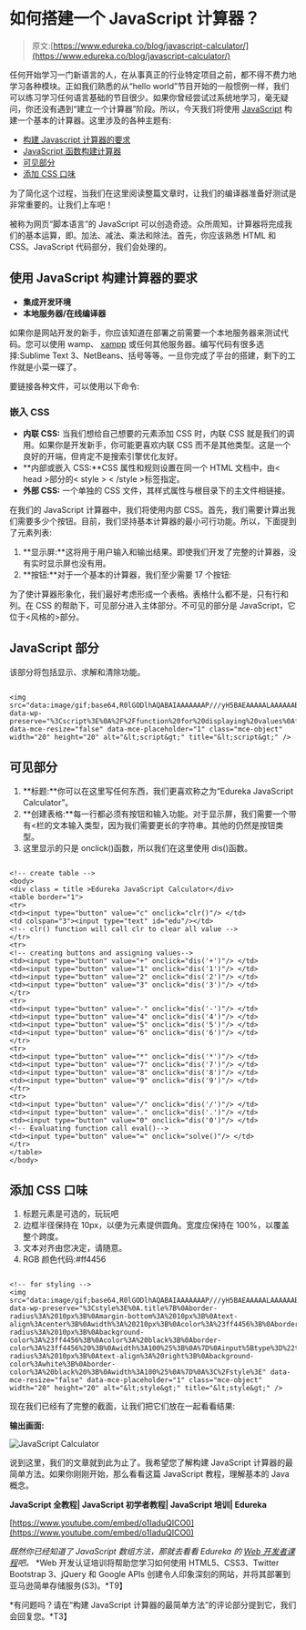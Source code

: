 # 如何搭建一个 JavaScript 计算器？

> 原文:[https://www.edureka.co/blog/javascript-calculator/](https://www.edureka.co/blog/javascript-calculator/)

任何开始学习一门新语言的人，在从事真正的行业特定项目之前，都不得不费力地学习各种模块。正如我们熟悉的从“hello world”节目开始的一般惯例一样，我们可以练习学习任何语言基础的节目很少。如果你曾经尝试过系统地学习，毫无疑问，你还没有遇到“建立一个计算器”阶段。所以，今天我们将使用 [JavaScript](https://www.edureka.co/javascript-jquery-training) 构建一个基本的计算器。这里涉及的各种主题有:

*   [构建 Javascript 计算器的要求](#requirements)
*   [JavaScript 函数构建计算器](#javascriptsection)
*   [可见部分](#visiblesection)
*   [添加 CSS 口味](#css)

为了简化这个过程，当我们在这里阅读整篇文章时，让我们的编译器准备好测试是非常重要的。让我们上车吧！

被称为网页“脚本语言”的 JavaScript 可以创造奇迹。众所周知，计算器将完成我们的基本运算，即。加法、减法、乘法和除法。首先，你应该熟悉 HTML 和 CSS。JavaScript 代码部分，我们会处理的。

## **使用 JavaScript 构建计算器的要求**

*   **集成开发环境**
*   **本地服务器/在线编译器**

如果你是网站开发的新手，你应该知道在部署之前需要一个本地服务器来测试代码。您可以使用 wamp、 [xampp](https://www.apachefriends.org/download.html) 或任何其他服务器。编写代码有很多选择:Sublime Text 3、NetBeans、括号等等。一旦你完成了平台的搭建，剩下的工作就是小菜一碟了。

要链接各种文件，可以使用以下命令:

### **嵌入 CSS**

*   **内联 CSS:** 当我们想给自己想要的元素添加 CSS 时，内联 CSS 就是我们的调用。如果你是开发新手，你可能更喜欢内联 CSS 而不是其他类型。这是一个良好的开端，但肯定不是搜索引擎优化友好。
*   **内部或嵌入 CSS:**CSS 属性和规则设置在同一个 HTML 文档中，由< head >部分的< style > < /style >标签指定。
*   **外部 CSS:** 一个单独的 CSS 文件，其样式属性与根目录下的主文件相链接。

在我们的 JavaScript 计算器中，我们将使用内部 CSS。首先，我们需要计算出我们需要多少个按钮。目前，我们坚持基本计算器的最小可行功能。所以，下面提到了元素列表:

1.  **显示屏:**这将用于用户输入和输出结果。即使我们开发了完整的计算器，没有实时显示屏也没有用。
2.  **按钮:**对于一个基本的计算器，我们至少需要 17 个按钮:

为了使计算器形象化，我们最好考虑形成一个表格。表格什么都不是，只有行和列。在 CSS 的帮助下，可见部分进入主体部分。不可见的部分是 JavaScript，它位于<风格的>部分。

## **JavaScript 部分**

该部分将包括显示、求解和清除功能。

```

<img src="data:image/gif;base64,R0lGODlhAQABAIAAAAAAAP///yH5BAEAAAAALAAAAAABAAEAAAIBRAA7" data-wp-preserve="%3Cscript%3E%0A%2F%2Ffunction%20for%20displaying%20values%0Afunction%20dis(val)%0A%7B%0Adocument.getElementById(%22edu%22).value%2B%3Dval%0A%26nbsp%3B%7D%0A%2F%2Ffunction%20for%20evaluation%0Afunction%20solve()%0A%7B%0Alet%20x%20%3D%20document.getElementById(%22edu%22).value%0Alet%20y%20%3D%20eval(x)%0Adocument.getElementById(%22edu%22).value%20%3D%20y%0A%7D%0A%2F%2Ffunction%20for%20clearing%20the%20display%0Afunction%20clr()%0A%7B%0Adocument.getElementById(%22edu%22).value%20%3D%20%22%22%0A%7D%0A%3C%2Fscript%3E" data-mce-resize="false" data-mce-placeholder="1" class="mce-object" width="20" height="20" alt="&lt;script&gt;" title="&lt;script&gt;" />

```

## **可见部分**

1.  **标题:**你可以在这里写任何东西，我们更喜欢称之为“Edureka JavaScript Calculator”。
2.  **创建表格:**每一行都必须有按钮和输入功能。对于显示屏，我们需要一个带有<栏的文本输入类型，因为我们需要更长的字符串。其他的仍然是按钮类型。
3.  这里显示的只是 onclick()函数，所以我们在这里使用 dis()函数。

```

<!-- create table -->
<body>
<div class = title >Edureka JavaScript Calculator</div>
<table border="1">
<tr>
<td><input type="button" value="c" onclick="clr()"/> </td>
<td colspan="3"><input type="text" id="edu"/></td>
<!-- clr() function will call clr to clear all value -->
</tr>
<tr>
<!-- creating buttons and assigning values-->
<td><input type="button" value="+" onclick="dis('+')"/> </td>
<td><input type="button" value="1" onclick="dis('1')"/> </td>
<td><input type="button" value="2" onclick="dis('2')"/> </td>
<td><input type="button" value="3" onclick="dis('3')"/> </td>
</tr>
<tr>
<td><input type="button" value="-" onclick="dis('-')"/> </td>
<td><input type="button" value="4" onclick="dis('4')"/> </td>
<td><input type="button" value="5" onclick="dis('5')"/> </td>
<td><input type="button" value="6" onclick="dis('6')"/> </td>
</tr>
<tr>
<td><input type="button" value="*" onclick="dis('*')"/> </td>
<td><input type="button" value="7" onclick="dis('7')"/> </td>
<td><input type="button" value="8" onclick="dis('8')"/> </td>
<td><input type="button" value="9" onclick="dis('9')"/> </td>
</tr>
<tr>
<td><input type="button" value="/" onclick="dis('/')"/> </td>
<td><input type="button" value="." onclick="dis('.')"/> </td>
<td><input type="button" value="0" onclick="dis('0')"/> </td>
<!-- Evaluating function call eval()-->
<td><input type="button" value="=" onclick="solve()"/> </td>
</tr>
</table>
</body>

```

## **添加 CSS 口味**

1.  标题元素是可选的，玩玩吧
2.  边框半径保持在 10px，以便为元素提供圆角。宽度应保持在 100%，以覆盖整个跨度。
3.  文本对齐由您决定，请随意。
4.  RGB 颜色代码:#ff4456

```

<!-- for styling -->
<img src="data:image/gif;base64,R0lGODlhAQABAIAAAAAAAP///yH5BAEAAAAALAAAAAABAAEAAAIBRAA7" data-wp-preserve="%3Cstyle%3E%0A.title%7B%0Aborder-radius%3A%2010px%3B%0Amargin-bottom%3A%2010px%3B%0Atext-align%3Acenter%3B%0Awidth%3A%20210px%3B%0Acolor%3A%23ff4456%3B%0Aborder%3A%20solid%20black%201px%3B%0A%7D%0Ainput%5Btype%3D%22button%22%5D%0A%7B%0Aborder-radius%3A%2010px%3B%0Abackground-color%3A%23ff4456%3B%0Acolor%3A%20black%3B%0Aborder-color%3A%23ff4456%20%3B%0Awidth%3A100%25%3B%0A%7D%0Ainput%5Btype%3D%22text%22%5D%0A%7B%0Aborder-radius%3A%2010px%3B%0Atext-align%3A%20right%3B%0Abackground-color%3Awhite%3B%0Aborder-color%3A%20black%20%3B%0Awidth%3A100%25%0A%7D%0A%3C%2Fstyle%3E" data-mce-resize="false" data-mce-placeholder="1" class="mce-object" width="20" height="20" alt="&lt;style&gt;" title="&lt;style&gt;" />

```

现在我们已经有了完整的截面，让我们把它们放在一起看看结果:

**输出画面:**

![JavaScript Calculator](../Images/8c079da76c36e579e2bba24484df14a8.png)

说到这里，我们的文章就到此为止了。我希望您了解构建 JavaScript 计算器的最简单方法。如果你刚刚开始，那么看看这篇 JavaScript 教程，理解基本的 Java 概念。

**JavaScript 全教程| JavaScript 初学者教程| JavaScript 培训| Edureka**

[https://www.youtube.com/embed/o1IaduQICO0](https://www.youtube.com/embed/o1IaduQICO0)

*既然你已经知道了 JavaScript 数组方法，那就去看看 Edureka 的 [Web 开发者课程](https://www.edureka.co/masters-program/full-stack-developer-training)吧。* *Web 开发认证培训将帮助您学习如何使用 HTML5、CSS3、Twitter Bootstrap 3、jQuery 和 Google APIs 创建令人印象深刻的网站，并将其部署到亚马逊简单存储服务(S3)。*T9】

*有问题吗？请在“构建 JavaScript 计算器的最简单方法”的评论部分提到它，我们会回复您。*T3】